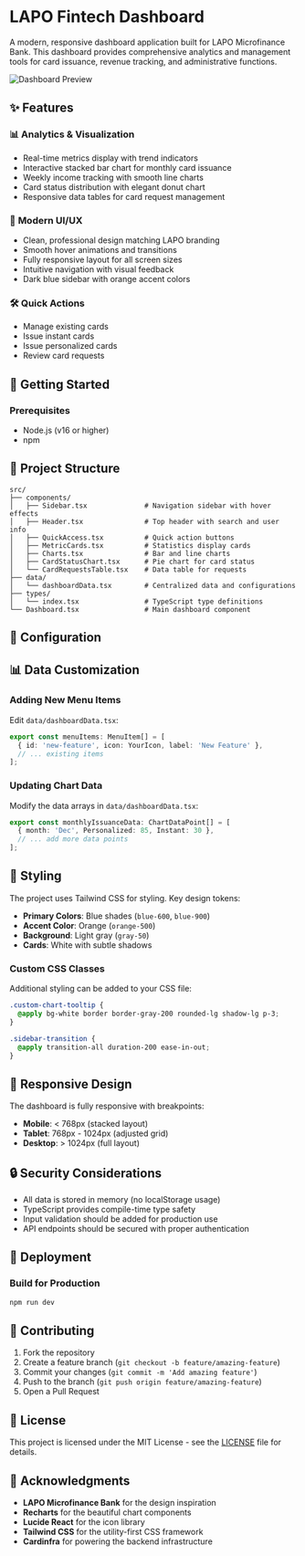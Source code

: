 # LAPO Fintech Dashboard

A modern, responsive dashboard application built for LAPO Microfinance Bank. This dashboard provides comprehensive analytics and management tools for card issuance, revenue tracking, and administrative functions.

![Dashboard Preview]()

## ✨ Features

### 📊 **Analytics & Visualization**
- Real-time metrics display with trend indicators
- Interactive stacked bar chart for monthly card issuance
- Weekly income tracking with smooth line charts
- Card status distribution with elegant donut chart
- Responsive data tables for card request management

### 🎨 **Modern UI/UX**
- Clean, professional design matching LAPO branding
- Smooth hover animations and transitions
- Fully responsive layout for all screen sizes
- Intuitive navigation with visual feedback
- Dark blue sidebar with orange accent colors

### 🛠️ **Quick Actions**
- Manage existing cards
- Issue instant cards
- Issue personalized cards
- Review card requests

## 🚀 Getting Started

### Prerequisites

- Node.js (v16 or higher)
- npm 


## 📁 Project Structure

```
src/
├── components/
│   ├── Sidebar.tsx              # Navigation sidebar with hover effects
│   ├── Header.tsx               # Top header with search and user info
│   ├── QuickAccess.tsx          # Quick action buttons
│   ├── MetricCards.tsx          # Statistics display cards
│   ├── Charts.tsx               # Bar and line charts
│   ├── CardStatusChart.tsx      # Pie chart for card status
│   └── CardRequestsTable.tsx    # Data table for requests
├── data/
│   └── dashboardData.tsx        # Centralized data and configurations
├── types/
│   └── index.tsx                # TypeScript type definitions
└── Dashboard.tsx                # Main dashboard component
```

## 🔧 Configuration

## 📊 Data Customization

### Adding New Menu Items

Edit `data/dashboardData.tsx`:

```typescript
export const menuItems: MenuItem[] = [
  { id: 'new-feature', icon: YourIcon, label: 'New Feature' },
  // ... existing items
];
```

### Updating Chart Data

Modify the data arrays in `data/dashboardData.tsx`:

```typescript
export const monthlyIssuanceData: ChartDataPoint[] = [
  { month: 'Dec', Personalized: 85, Instant: 30 },
  // ... add more data points
];
```


## 🎨 Styling

The project uses Tailwind CSS for styling. Key design tokens:

- **Primary Colors**: Blue shades (`blue-600`, `blue-900`)
- **Accent Color**: Orange (`orange-500`)
- **Background**: Light gray (`gray-50`)
- **Cards**: White with subtle shadows

### Custom CSS Classes

Additional styling can be added to your CSS file:

```css
.custom-chart-tooltip {
  @apply bg-white border border-gray-200 rounded-lg shadow-lg p-3;
}

.sidebar-transition {
  @apply transition-all duration-200 ease-in-out;
}
```

## 📱 Responsive Design

The dashboard is fully responsive with breakpoints:

- **Mobile**: < 768px (stacked layout)
- **Tablet**: 768px - 1024px (adjusted grid)
- **Desktop**: > 1024px (full layout)

## 🔒 Security Considerations

- All data is stored in memory (no localStorage usage)
- TypeScript provides compile-time type safety
- Input validation should be added for production use
- API endpoints should be secured with proper authentication

## 🚀 Deployment

### Build for Production

```bash
npm run dev
```

## 🤝 Contributing

1. Fork the repository
2. Create a feature branch (`git checkout -b feature/amazing-feature`)
3. Commit your changes (`git commit -m 'Add amazing feature'`)
4. Push to the branch (`git push origin feature/amazing-feature`)
5. Open a Pull Request

## 📄 License

This project is licensed under the MIT License - see the [LICENSE](LICENSE) file for details.

## 🙏 Acknowledgments

- **LAPO Microfinance Bank** for the design inspiration
- **Recharts** for the beautiful chart components
- **Lucide React** for the icon library
- **Tailwind CSS** for the utility-first CSS framework
- **Cardinfra** for powering the backend infrastructure

